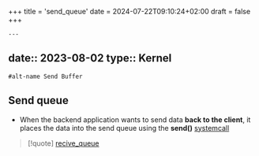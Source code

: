 +++
title = 'send_queue'
date = 2024-07-22T09:10:24+02:00
draft = false
+++

    ---
date:: 2023-08-02
type:: Kernel
---
	#alt-name Send Buffer 
## Send queue 

- When the backend application wants to send data **back to the client**, it places the data into the send queue using the **send()** [systemcall](/systemcall.md) 

>[!quote] [recive_queue](/recive_queue.md)
